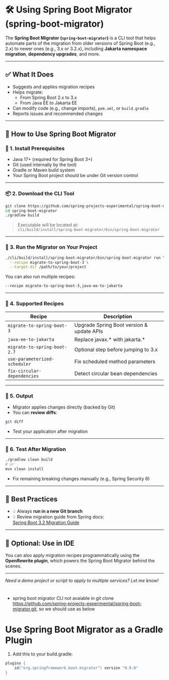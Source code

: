 
# 🛠️ Using Spring Boot Migrator (spring-boot-migrator)

The **Spring Boot Migrator (`spring-boot-migrator`)** is a CLI tool that helps automate parts of the migration from older versions of Spring Boot (e.g., 2.x) to newer ones (e.g., 3.x or 3.2.x), including **Jakarta namespace migration**, **dependency upgrades**, and more.

---

## ✅ What It Does
- Suggests and applies migration recipes
- Helps migrate:
  - From Spring Boot 2.x to 3.x
  - From Java EE to Jakarta EE
- Can modify code (e.g., change imports), `pom.xml`, or `build.gradle`
- Reports issues and recommended changes

---

## 🚀 How to Use Spring Boot Migrator

### 🔧 1. Install Prerequisites
- Java 17+ (required for Spring Boot 3+)
- Git (used internally by the tool)
- Gradle or Maven build system
- Your Spring Boot project should be under Git version control

---

### 📦 2. Download the CLI Tool

```bash
git clone https://github.com/spring-projects-experimental/spring-boot-migrator.git
cd spring-boot-migrator
./gradlew build
```

> Executable will be located at:  
> `cli/build/install/spring-boot-migrator/bin/spring-boot-migrator`

---

### 🏃 3. Run the Migrator on Your Project

```bash
./cli/build/install/spring-boot-migrator/bin/spring-boot-migrator run \
  --recipe migrate-to-spring-boot-3 \
  --target-dir /path/to/your/project
```

You can also run multiple recipes:

```bash
--recipe migrate-to-spring-boot-3,java-ee-to-jakarta
```

---

### 📄 4. Supported Recipes

| Recipe | Description |
|--------|-------------|
| `migrate-to-spring-boot-3` | Upgrade Spring Boot version & update APIs |
| `java-ee-to-jakarta` | Replace javax.* with jakarta.* |
| `migrate-to-spring-boot-2.7` | Optional step before jumping to 3.x |
| `use-parameterized-scheduler` | Fix scheduled method parameters |
| `fix-circular-dependencies` | Detect circular bean dependencies |

---

### 📂 5. Output

- Migrator applies changes directly (backed by Git)
- You can **review diffs**:

```bash
git diff
```

- Test your application after migration

---

### 🧪 6. Test After Migration

```bash
./gradlew clean build
# or
mvn clean install
```

- Fix remaining breaking changes manually (e.g., Spring Security 6)

---

## 🔁 Best Practices

- 💡 Always **run in a new Git branch**
- 💡 Review migration guide from Spring docs:  
  [Spring Boot 3.2 Migration Guide](https://docs.spring.io/spring-boot/docs/current/reference/html/)

---

## 📘 Optional: Use in IDE

You can also apply migration recipes programmatically using the **OpenRewrite plugin**, which powers the Spring Boot Migrator behind the scenes.

---

*Need a demo project or script to apply to multiple services? Let me know!*


# ####################################################################################################################################################
* spring boot migrator CLI not avaiable in git clone https://github.com/spring-projects-experimental/spring-boot-migrator.git, so we should use as below

# Use Spring Boot Migrator as a Gradle Plugin
1. Add this to your build.gradle:
```groovy
plugins {
    id("org.springframework.boot.migrator") version "0.9.0"
}
```

